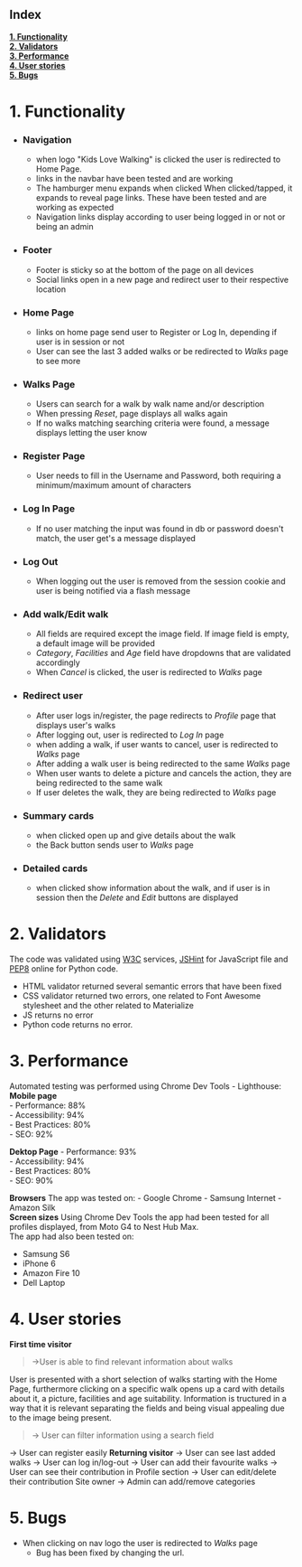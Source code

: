 ## Index
[**1. Functionality**](#1-functionality)  
[**2. Validators**](#2-validators)    
[**3. Performance**](#3-performance)  
[**4. User stories**](#4-user-stories)  
[**5. Bugs**](#5-bugs)  

# 1. Functionality
- ### Navigation  
    - when logo "Kids Love Walking" is clicked the user is redirected to Home Page.
    - links in the navbar have been tested and are working
    - The hamburger menu expands when clicked   When clicked/tapped, it expands to reveal page links. These have been tested and are working as expected
    - Navigation links display according to user being logged in or not or being an admin
- ### Footer 
    - Footer is sticky so at the bottom of the page on all devices
    - Social links open in a new page and redirect user to their respective location
- ### Home Page
    - links on home page send user to Register or Log In, depending if user is in session or not
    - User can see the last 3 added walks or be redirected to *Walks* page to see more
- ### Walks Page
    - Users can search for a walk by walk name and/or description
    - When pressing *Reset*, page displays all walks again
    - If no walks matching searching criteria were found, a message displays letting the user know
- ### Register Page
    - User needs to fill in the Username and Password, both requiring a minimum/maximum amount of characters
- ### Log In Page
    - If no user matching the input was found in db or password doesn't match, the user get's a message displayed
- ### Log Out
    - When logging out the user is removed from the session cookie and user is being notified via a flash message
- ### Add walk/Edit walk
    - All fields are required except the image field. If image field is empty, a default image will be provided
    - *Category*, *Facilities* and *Age* field have dropdowns that are validated accordingly
    - When *Cancel* is clicked, the user is redirected to *Walks* page

- ### Redirect user
    - After user logs in/register, the page redirects to *Profile* page that displays user's walks
    - After logging out, user is redirected to *Log In* page
    - when adding a walk, if user wants to cancel, user is redirected to *Walks* page
    - After adding a walk user is being redirected to the same *Walks* page
    - When user wants to delete a picture and cancels the action, they are being redirected to the same walk
    - If user deletes the walk, they are being redirected to *Walks* page
- ### Summary cards
    - when clicked open up and give details about the walk
    - the Back button sends user to *Walks* page
- ### Detailed cards
    - when clicked show information about the walk, and if user is in session then the *Delete* and *Edit* buttons are displayed

# 2. Validators
The code was validated using [W3C](https://validator.w3.org/) services, [JSHint](https://jshint.com/) for JavaScript file and [PEP8](http://pep8online.com/) online for Python code.
- HTML validator returned several semantic errors that have been fixed
- CSS validator returned two errors, one related to Font Awesome stylesheet and the other related to Materialize
- JS returns no error
- Python code returns no error.

# 3. Performance
Automated testing was performed using Chrome Dev Tools - Lighthouse:  
**Mobile page**  
    - Performance: 88%  
    - Accessibility: 94%  
    - Best Practices: 80%  
    - SEO: 92%  

**Dektop Page**
    - Performance: 93%  
    - Accessibility: 94%  
    - Best Practices: 80%  
    - SEO: 90%  

**Browsers**
The app was tested on:
    - Google Chrome
    - Samsung Internet
    - Amazon Silk  
**Screen sizes**
Using Chrome Dev Tools the app had been tested for all profiles displayed, from Moto G4 to Nest Hub Max.  
The app had also been tested on:
- Samsung S6
- iPhone 6
- Amazon Fire 10
- Dell Laptop

# 4. User stories
**First time visitor**
>&rarr;User is able to find relevant information about walks
>
User is presented with a short selection of walks starting with the Home Page, furthermore clicking on a specific walk opens up a card with details about it, a picture, facilities and age suitability. Information is tructured in a way that it is relevant separating the fields and   being visual appealing due to the image being present.  

>&rarr; User can filter information using a search field
>


&rarr; User can register easily
**Returning visitor**
&rarr; User can see last added walks
&rarr; User can log in/log-out
&rarr; User can add their favourite walks
&rarr; User can see their contribution in Profile section
&rarr; User can edit/delete their contribution
Site owner
&rarr; Admin can add/remove categories

# 5. Bugs
-   When clicking on nav logo the user is redirected to *Walks* page
    - Bug has been fixed by changing the url.